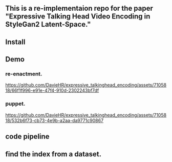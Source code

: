 ## This is a re-implementaion repo for the paper "Expressive Talking Head Video Encoding in StyleGan2 Latent-Space."

## Install

## Demo
### re-enactment.
https://github.com/DavieHR/expressive_talkinghead_encoding/assets/7105818/66f1f996-e91e-47f4-910d-2302243bf7df





### puppet.
https://github.com/DavieHR/expressive_talkinghead_encoding/assets/7105818/532b6f73-cb73-4e9b-a2aa-da9771c90867







## code pipeline

## find the index from a dataset.

